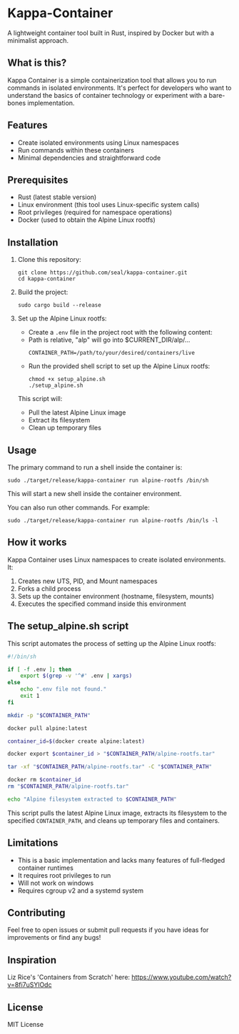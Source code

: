 # Kappa-Container

A lightweight container tool built in Rust, inspired by Docker but with a minimalist approach.

## What is this?

Kappa Container is a simple containerization tool that allows you to run commands in isolated environments. It's perfect for developers who want to understand the basics of container technology or experiment with a bare-bones implementation.

## Features

- Create isolated environments using Linux namespaces
- Run commands within these containers
- Minimal dependencies and straightforward code

## Prerequisites

- Rust (latest stable version)
- Linux environment (this tool uses Linux-specific system calls)
- Root privileges (required for namespace operations)
- Docker (used to obtain the Alpine Linux rootfs)

## Installation

1. Clone this repository:
   ```
   git clone https://github.com/seal/kappa-container.git
   cd kappa-container
   ```

2. Build the project:
   ```
   sudo cargo build --release
   ```

3. Set up the Alpine Linux rootfs:
   - Create a `.env` file in the project root with the following content:
   - Path is relative, "alp" will go into $CURRENT_DIR/alp/...
     ```
     CONTAINER_PATH=/path/to/your/desired/containers/live
     ```
   - Run the provided shell script to set up the Alpine Linux rootfs:
     ```
     chmod +x setup_alpine.sh
     ./setup_alpine.sh
     ```

   This script will:
   - Pull the latest Alpine Linux image
   - Extract its filesystem
   - Clean up temporary files

## Usage

The primary command to run a shell inside the container is:

```
sudo ./target/release/kappa-container run alpine-rootfs /bin/sh
```

This will start a new shell inside the container environment.

You can also run other commands. For example:

```
sudo ./target/release/kappa-container run alpine-rootfs /bin/ls -l 
```

## How it works

Kappa Container uses Linux namespaces to create isolated environments. It:

1. Creates new UTS, PID, and Mount namespaces
2. Forks a child process
3. Sets up the container environment (hostname, filesystem, mounts)
4. Executes the specified command inside this environment

## The setup_alpine.sh script

This script automates the process of setting up the Alpine Linux rootfs:

```bash
#!/bin/sh

if [ -f .env ]; then
    export $(grep -v '^#' .env | xargs)
else
    echo ".env file not found."
    exit 1
fi

mkdir -p "$CONTAINER_PATH"

docker pull alpine:latest

container_id=$(docker create alpine:latest)

docker export $container_id > "$CONTAINER_PATH/alpine-rootfs.tar"

tar -xf "$CONTAINER_PATH/alpine-rootfs.tar" -C "$CONTAINER_PATH"

docker rm $container_id
rm "$CONTAINER_PATH/alpine-rootfs.tar"

echo "Alpine filesystem extracted to $CONTAINER_PATH"
```

This script pulls the latest Alpine Linux image, extracts its filesystem to the specified `CONTAINER_PATH`, and cleans up temporary files and containers.

## Limitations

- This is a basic implementation and lacks many features of full-fledged container runtimes
- It requires root privileges to run
- Will not work on windows
- Requires cgroup v2 and a systemd system

## Contributing

Feel free to open issues or submit pull requests if you have ideas for improvements or find any bugs!

## Inspiration 

Liz Rice's 'Containers from Scratch' here:
https://www.youtube.com/watch?v=8fi7uSYlOdc
## License

MIT License 

